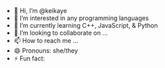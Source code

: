 - 👋 Hi, I’m @keikaye
- 👀 I’m interested in any programming languages
- 🌱 I’m currently learning C++, JavaScript, & Python
- 💞️ I’m looking to collaborate on ...
- 📫 How to reach me ...
- 😄 Pronouns: she/they
- ⚡ Fun fact: 

<!---
keikaye/keikaye is a ✨ special ✨ repository because its `README.md` (this file) appears on your GitHub profile.
You can click the Preview link to take a look at your changes.
--->

